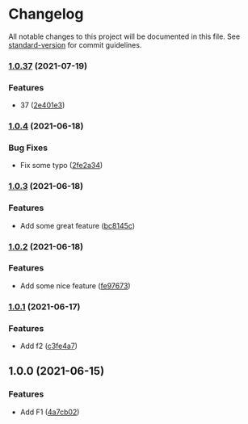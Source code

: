 # Changelog

All notable changes to this project will be documented in this file. See [standard-version](https://github.com/conventional-changelog/standard-version) for commit guidelines.

### [1.0.37](https://github.com/jonatasdaniel/changelog-test/compare/v1.0.4...v1.0.37) (2021-07-19)


### Features

* 37 ([2e401e3](https://github.com/jonatasdaniel/changelog-test/commit/2e401e3bdf5e972df93cb32dca7598ce0de4d76c))

### [1.0.4](https://github.com/jonatasdaniel/changelog-test/compare/v1.0.3...v1.0.4) (2021-06-18)


### Bug Fixes

* Fix some typo ([2fe2a34](https://github.com/jonatasdaniel/changelog-test/commit/2fe2a34248ba95c90d6baefea4a55765ab4744ca))

### [1.0.3](https://github.com/jonatasdaniel/changelog-test/compare/v1.0.2...v1.0.3) (2021-06-18)


### Features

* Add some great feature ([bc8145c](https://github.com/jonatasdaniel/changelog-test/commit/bc8145cbaae2507e5d668e0c2a1c34eca03c61c6))

### [1.0.2](https://github.com/jonatasdaniel/changelog-test/compare/v1.0.1...v1.0.2) (2021-06-18)


### Features

* Add some nice feature ([fe97673](https://github.com/jonatasdaniel/changelog-test/commit/fe9767327cb76d89505830b2514be10f1dec1896))

### [1.0.1](https://github.com/jonatasdaniel/changelog-test/compare/v1.0.0...v1.0.1) (2021-06-17)


### Features

* Add f2 ([c3fe4a7](https://github.com/jonatasdaniel/changelog-test/commit/c3fe4a7a51918d49f104f5453ef0bb095dd929fb))

## 1.0.0 (2021-06-15)


### Features

* Add F1 ([4a7cb02](https://github.com/jonatasdaniel/changelog-test/commit/4a7cb025bca675843c1131fcb86fe5d4f72b3e7b))
